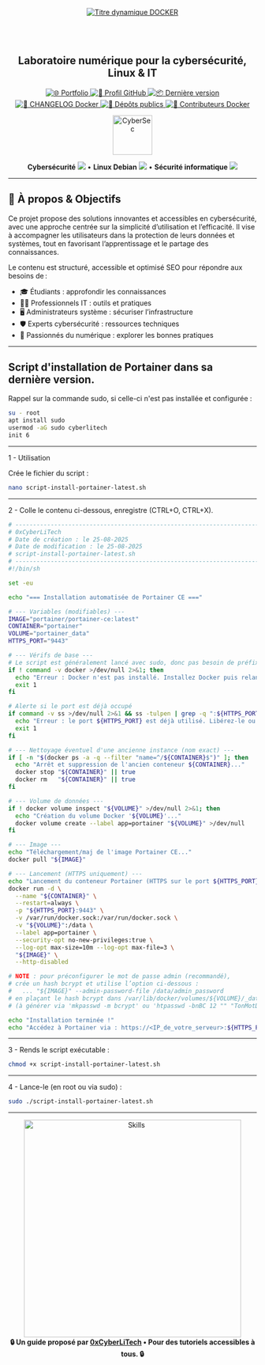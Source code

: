 <div align="center">

  <br></br>
  
  <a href="https://github.com/0xCyberLiTech">
    <img src="https://readme-typing-svg.herokuapp.com?font=JetBrains+Mono&size=50&duration=6000&pause=1000000000&color=FF0048&center=true&vCenter=true&width=1100&lines=%3EDOCKER_" alt="Titre dynamique DOCKER" />
  </a>
  
  <br></br>

  <h2>Laboratoire numérique pour la cybersécurité, Linux & IT</h2>

  <p align="center">
    <p align="center">
      <a href="https://0xcyberlitech.github.io/">
        <img src="https://img.shields.io/badge/Portfolio-0xCyberLiTech-181717?logo=github&style=flat-square" alt="🌐 Portfolio" />
      </a>
      <a href="https://github.com/0xCyberLiTech">
        <img src="https://img.shields.io/badge/Profil-GitHub-181717?logo=github&style=flat-square" alt="🔗 Profil GitHub" />
      </a>
      <a href="https://github.com/0xCyberLiTech/Docker/releases/latest">
        <img src="https://img.shields.io/github/v/release/0xCyberLiTech/Docker?label=version&style=flat-square&color=blue" alt="📦 Dernière version" />
      </a>
      <a href="https://github.com/0xCyberLiTech/Docker/blob/main/CHANGELOG.md">
        <img src="https://img.shields.io/badge/📄%20Changelog-Docker-blue?style=flat-square" alt="📄 CHANGELOG Docker" />
      </a>
      <a href="https://github.com/0xCyberLiTech?tab=repositories">
        <img src="https://img.shields.io/badge/Dépôts-publics-blue?style=flat-square" alt="📂 Dépôts publics" />
      </a>
      <a href="https://github.com/0xCyberLiTech/Docker/graphs/contributors">
        <img src="https://img.shields.io/badge/👥%20Contributeurs-cliquez%20ici-007ec6?style=flat-square" alt="👥 Contributeurs Docker" />
      </a>
    </p>
  </p>

</div>

<!--
Optimisation SEO : mots-clés Docker, 0xCyberLiTech, tutoriels, guides, administration système, scripts Bash, Debian, docker, docker compose, docker grafana, docker zabbix, volume, port, réseau, container, portainer, isolation, log, ressources techniques, étudiants, professionnels, formation, réseau, IT, bonnes pratiques, passionnés.
-->

<div align="center">
  <img src="https://img.icons8.com/fluency/96/000000/cyber-security.png" alt="CyberSec" width="80"/>
</div>

<div align="center">
  <p>
    <strong>Cybersécurité</strong> <img src="https://img.icons8.com/color/24/000000/lock--v1.png"/> • <strong>Linux Debian</strong> <img src="https://img.icons8.com/color/24/000000/linux.png"/> • <strong>Sécurité informatique</strong> <img src="https://img.icons8.com/color/24/000000/shield-security.png"/>
  </p>
</div>

---

## 🚀 À propos & Objectifs

Ce projet propose des solutions innovantes et accessibles en cybersécurité, avec une approche centrée sur la simplicité d’utilisation et l’efficacité. Il vise à accompagner les utilisateurs dans la protection de leurs données et systèmes, tout en favorisant l’apprentissage et le partage des connaissances.

Le contenu est structuré, accessible et optimisé SEO pour répondre aux besoins de :
- 🎓 Étudiants : approfondir les connaissances
- 👨‍💻 Professionnels IT : outils et pratiques
- 🖥️ Administrateurs système : sécuriser l’infrastructure
- 🛡️ Experts cybersécurité : ressources techniques
- 🚀 Passionnés du numérique : explorer les bonnes pratiques

---

## Script d'installation de Portainer dans sa dernière version.

Rappel sur la commande sudo, si celle-ci n'est pas installée et configurée :

```bash
su - root
apt install sudo
usermod -aG sudo cyberlitech
init 6
```

---

1 - Utilisation

Crée le fichier du script :

```bash
nano script-install-portainer-latest.sh
```

---

2 - Colle le contenu ci-dessous, enregistre (CTRL+O, CTRL+X).

```sh
# --------------------------------------------------------------------------
# 0xCyberLiTech
# Date de création : le 25-08-2025
# Date de modification : le 25-08-2025
# script-install-portainer-latest.sh
# --------------------------------------------------------------------------
#!/bin/sh

set -eu

echo "=== Installation automatisée de Portainer CE ==="

# --- Variables (modifiables) ---
IMAGE="portainer/portainer-ce:latest"
CONTAINER="portainer"
VOLUME="portainer_data"
HTTPS_PORT="9443"

# --- Vérifs de base ---
# Le script est généralement lancé avec sudo, donc pas besoin de préfixer les commandes docker.
if ! command -v docker >/dev/null 2>&1; then
  echo "Erreur : Docker n'est pas installé. Installez Docker puis relancez."
  exit 1
fi

# Alerte si le port est déjà occupé
if command -v ss >/dev/null 2>&1 && ss -tulpen | grep -q ":${HTTPS_PORT} "; then
  echo "Erreur : le port ${HTTPS_PORT} est déjà utilisé. Libérez-le ou changez HTTPS_PORT."
  exit 1
fi

# --- Nettoyage éventuel d'une ancienne instance (nom exact) ---
if [ -n "$(docker ps -a -q --filter "name=^/${CONTAINER}$")" ]; then
  echo "Arrêt et suppression de l'ancien conteneur ${CONTAINER}..."
  docker stop "${CONTAINER}" || true
  docker rm   "${CONTAINER}" || true
fi

# --- Volume de données ---
if ! docker volume inspect "${VOLUME}" >/dev/null 2>&1; then
  echo "Création du volume Docker '${VOLUME}'..."
  docker volume create --label app=portainer "${VOLUME}" >/dev/null
fi

# --- Image ---
echo "Téléchargement/maj de l'image Portainer CE..."
docker pull "${IMAGE}"

# --- Lancement (HTTPS uniquement) ---
echo "Lancement du conteneur Portainer (HTTPS sur le port ${HTTPS_PORT})..."
docker run -d \
  --name "${CONTAINER}" \
  --restart=always \
  -p "${HTTPS_PORT}:9443" \
  -v /var/run/docker.sock:/var/run/docker.sock \
  -v "${VOLUME}":/data \
  --label app=portainer \
  --security-opt no-new-privileges:true \
  --log-opt max-size=10m --log-opt max-file=3 \
  "${IMAGE}" \
  --http-disabled

# NOTE : pour préconfigurer le mot de passe admin (recommandé),
# crée un hash bcrypt et utilise l’option ci-dessous :
#   ... "${IMAGE}" --admin-password-file /data/admin_password
# en plaçant le hash bcrypt dans /var/lib/docker/volumes/${VOLUME}/_data/admin_password
# (à générer via 'mkpasswd -m bcrypt' ou 'htpasswd -bnBC 12 "" "TonMotDePasse" | tr -d :')

echo "Installation terminée !"
echo "Accédez à Portainer via : https://<IP_de_votre_serveur>:${HTTPS_PORT}"
```

---

3 - Rends le script exécutable :

```bash
chmod +x script-install-portainer-latest.sh
```

---

4 - Lance-le (en root ou via sudo) :

```bash
sudo ./script-install-portainer-latest.sh
```

---

<div align="center">
  <a href="https://github.com/0xCyberLiTech" target="_blank" rel="noopener">
    <img src="https://skillicons.dev/icons?i=linux,debian,bash,docker,nginx,git,vim,python,markdown" alt="Skills" width="440">
  </a>
</div>

<div align="center">
  <b>🔒 Un guide proposé par <a href="https://github.com/0xCyberLiTech">0xCyberLiTech</a> • Pour des tutoriels accessibles à tous. 🔒</b>
</div>

